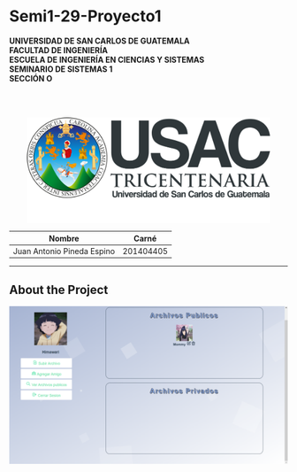 # Semi1-29-Proyecto1

**UNIVERSIDAD DE SAN CARLOS DE GUATEMALA**<br>
**FACULTAD DE INGENIERÍA**<br>
**ESCUELA DE INGENIERÍA EN CIENCIAS Y SISTEMAS**<br>
**SEMINARIO DE SISTEMAS 1**<br>
**SECCIÓN O**<br>

<br>
<br>
<p align="center"> 
  <img align="center" width="440px" src="doc-imgs/logo_usac.svg" />
</p>


| Nombre                             | Carné     |
|------------------------------------|-----------|
| Juan Antonio Pineda Espino              | 201404405 |


<hr>

## About the Project
<p align="center"> 
  <img align="center" src="doc-imgs/Home.png" />
</p>
